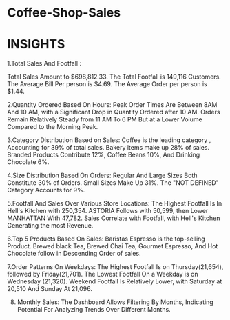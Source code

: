# Coffee-Shop-Sales 

# INSIGHTS 
1.Total Sales And Footfall :

Total Sales Amount to $698,812.33.
The Total Footfall is 149,116 Customers.
The Average Bill Per person is $4.69.
The Average Order per person is $1.44.

2.Quantity Ordered Based On Hours:
Peak Order Times Are Between 8AM And 10 AM,  with a Significant Drop in Quantity Ordered after 10 AM.
Orders Remain Relatively Steady from 11 AM To 6 PM But at a Lower Volume Compared to the Morning Peak.

3.Category Distribution Based on Sales:
Coffee is the leading category , Accounting for 39% of total sales.
Bakery items make up 28% of sales.
Branded Products Contribute 12%, Coffee Beans 10%, And Drinking Chocolate 6%.

4.Size Distribution Based On Orders:
Regular And Large Sizes Both Constitute 30% of Orders.
Small Sizes Make Up 31%.
The "NOT DEFINED" Category Accounts for 9%.

5.Footfall And Sales Over Various Store Locations:
The Highest Footfall Is In Hell's Kitchen with 250,354.
ASTORIA Follows with 50,599, then Lower MANHATTAN With 47,782.
Sales Correlate with Footfall, with Hell's Kitchen Generating the most Revenue.

6.Top 5 Products Based On Sales:
Baristas Espresso is the top-selling Product.
Brewed black Tea, Brewed Chai Tea, Gourmet Espresso, And Hot Chocolate follow in Descending Order of sales.

7.Order Patterns On Weekdays:
The Highest Footfall Is on Thursday(21,654), followed by Friday(21,701).
The Lowest Footfall On a Weekday is on Wednesday (21,320).
Weekend Footfall Is Relatively Lower, with Saturday at 20,510 And Sunday At 21,096.

8. Monthly Sales:
 The Dashboard Allows Filtering By Months, Indicating Potential For Analyzing Trends Over Different Months.


